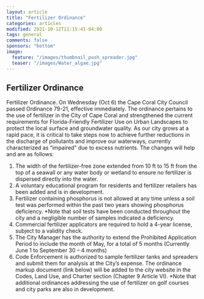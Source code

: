 ```yaml
---
layout: article
title: "Fertilizer Ordinance"
categories: articles
modified: 2021-10-12T11:15:41-04:00
tags: general
comments: false
sponsors: "bottom"
image:
  feature: "/images/thumbnail_push_spreader.jpg"
  teaser: "/images/Water_algae.jpg"
---
```


## Fertilizer Ordinance

Fertilizer Ordinance. On Wednesday (Oct 6) the Cape Coral City Council passed Ordinance 79-21, effective immediately.
The ordinance pertains to the use of fertilizer in the City of Cape Coral and strengthened the current requirements for Florida-Friendly Fertilizer Use on Urban Landscapes to protect the local surface and groundwater quality.
As our city grows at a rapid pace, it is critical to take steps now to achieve further reductions in the discharge of pollutants and improve our waterways, currently characterized as “impaired” due to excess nutrients.
The changes will help and are as follows:
1. The width of the fertilizer-free zone extended from 10 ft to 15 ft from the top of a seawall or any water body or wetland to ensure no fertilizer is dispersed directly into the water.
2. A voluntary educational program for residents and fertilizer retailers has been added and is in development.
3. Fertilizer containing phosphorus is not allowed at any time unless a soil test was performed within the past two years showing phosphorus deficiency. *Note that soil tests have been conducted throughout the city and a negligible number of samples indicated a deficiency.
4. Commercial fertilizer applicators are required to hold a 4-year license, subject to a validity check.
5. The City Manager has the authority to extend the Prohibited Application Period to include the month of May, for a total of 5 months (Currently June 1 to September 30 – 4 months)
6. Code Enforcement is authorized to sample fertilizer tanks and spreaders and submit them for analysis at the City’s expense.
The ordinance markup document (link below) will be added to the city website in the Codes, Land Use, and Charter section (Chapter 9 Article VI). *Note that additional ordinances addressing the use of fertilizer on golf courses and city parks are also in development.
